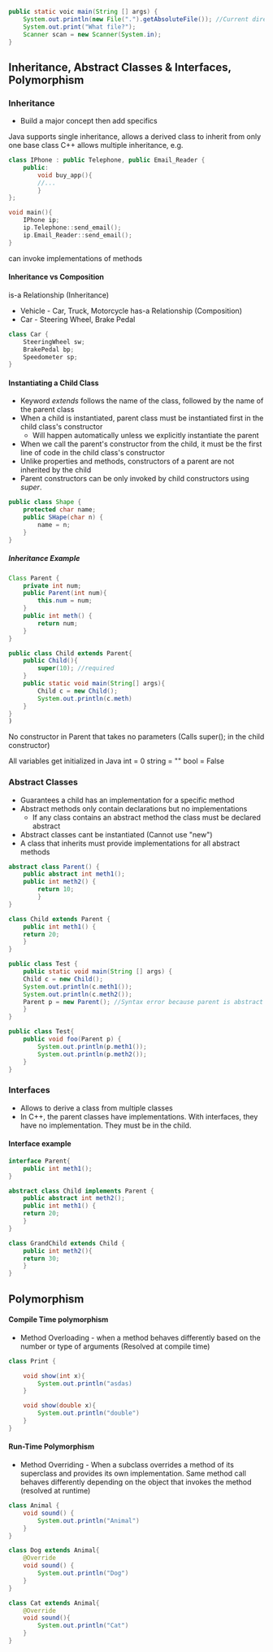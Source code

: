 ``` Java
public static voic main(String [] args) {
    System.out.println(new File(".").getAbsoluteFile()); //Current directory
    System.out.print("What file?");
    Scanner scan = new Scanner(System.in);
}
```
## Inheritance, Abstract Classes & Interfaces, Polymorphism
### Inheritance
- Build a major concept then add specifics

Java supports single inheritance, allows a derived class to inherit from only one base class
C++ allows multiple inheritance, e.g.
``` C++
class IPhone : public Telephone, public Email_Reader {
    public:
        void buy_app(){
        //...
        }
};

void main(){
    IPhone ip;
    ip.Telephone::send_email();
    ip.Email_Reader::send_email();
}
```
can invoke implementations of methods

#### Inheritance vs Composition
is-a Relationship (Inheritance)
- Vehicle - Car, Truck, Motorcycle
has-a Relationship (Composition)
- Car - Steering Wheel, Brake Pedal
``` Java
class Car {
    SteeringWheel sw;
    BrakePedal bp;
    Speedometer sp;
}
```

#### Instantiating a Child Class
- Keyword *extends* follows the name of the class, followed by the name of the parent class
- When a child is instantiated, parent class must be instantiated first in the child class's constructor
    - Will happen automatically unless we explicitly instantiate the parent
- When we call the parent's constructor from the child, it must be the first line of code in the child class's constructor
- Unlike properties and methods, constructors of a parent are not inherited by the child
- Parent constructors can be only invoked by child constructors using *super*.
``` Java
public class Shape {
    protected char name;
    public SHape(char n) {
        name = n;
    }
}
```

##### Inheritance Example
``` Java
Class Parent {
    private int num;
    public Parent(int num){
        this.num = num;
    }
    public int meth() {
        return num;
    }
}

public class Child extends Parent{
    public Child(){
        super(10); //required
    }
    public static void main(String[] args){
        Child c = new Child();
        System.out.println(c.meth)
    }
}
)
```
No constructor in Parent that takes no parameters (Calls super(); in the child constructor)

All variables get initialized in Java
int = 0
string = ""
bool = False

### Abstract Classes
- Guarantees a child has an implementation for a specific method
- Abstract methods only contain declarations but no implementations
    - If any class contains an abstract method the class must be declared abstract
- Abstract classes cant be instantiated (Cannot use "new")
- A class that inherits must provide implementations for all abstract methods
``` Java
abstract class Parent() {
    public abstract int meth1();
    public int meth2() {
        return 10;
        }
}

class Child extends Parent {
    public int meth1() {
    return 20;
    }
}

public class Test {
    public static void main(String [] args) {
    Child c = new Child();
    System.out.println(c.meth1());
    System.out.println(c.meth2());
    Parent p = new Parent(); //Syntax error because parent is abstract
    }
}
```

``` Java
public class Test{
    public void foo(Parent p) {
        System.out.println(p.meth1());
        System.out.println(p.meth2());
    }
}
```

### Interfaces
- Allows to derive a class from multiple classes
- In C++, the parent classes have implementations. With interfaces, they have no implementation. They must be in the child.

#### Interface example
``` Java
interface Parent{
    public int meth1();
}

abstract class Child implements Parent {
    public abstract int meth2();
    public int meth1() {
    return 20;
    }
}

class GrandChild extends Child {
    public int meth2(){
    return 30;
    }
}
```

## Polymorphism
#### Compile Time polymorphism
- Method Overloading - when a method behaves differently based on the number or type of arguments (Resolved at compile time)
```Java
class Print {

    void show(int x){
        System.out.println("asdas)
    }

    void show(double x){
        System.out.println("double")
    }
}
```
#### Run-Time Polymorphism
- Method Overriding - When a subclass overrides a method of its superclass and provides its own implementation. Same method call behaves differently depending on the object that invokes the method (resolved at runtime)
```Java
class Animal {
    void sound() {
        System.out.println("Animal")
    }
}

class Dog extends Animal{
    @Override
    void sound() {
        System.out.println("Dog")
    }
}

class Cat extends Animal{
    @Override
    void sound(){
        System.out.println("Cat")
    }
}
```

  
